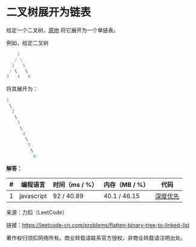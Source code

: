 # 二叉树展开为链表

给定一个二叉树，[原地](https://baike.baidu.com/item/%E5%8E%9F%E5%9C%B0%E7%AE%97%E6%B3%95/8010757) 将它展开为一个单链表。

例如，给定二叉树

``` javascript
    1
   / \
  2   5
 / \   \
3   4   6
```

将其展开为：

``` javascript
1
 \
  2
   \
    3
     \
      4
       \
        5
         \
          6
```

**解答：**

**#**|**编程语言**|**时间（ms / %）**|**内存（MB / %）**|**代码**
--|--|--|--|--
1|javascript|92 / 40.89|40.1 / 46.15|[深度优先](./javascript/ac_v1.js)

来源：力扣（LeetCode）

链接：https://leetcode-cn.com/problems/flatten-binary-tree-to-linked-list

著作权归领扣网络所有。商业转载请联系官方授权，非商业转载请注明出处。
